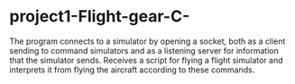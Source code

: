 # project1-Flight-gear-C-
The program connects to a simulator by opening a socket, both as a client sending to command simulators and 
as a listening server for information that the simulator sends. 
Receives a script for flying a flight simulator and interprets it from flying the aircraft according to these commands.
